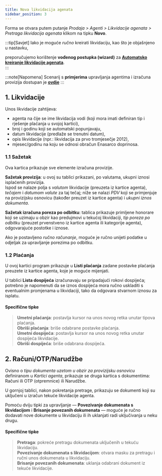 ```yaml
---
title: Nova likvidacija agenata
sidebar_position: 3
---
```

Forma se otvara putem putanje *Prodaja > Agenti > Likvidacije agenata > Pretraga likvidacija agenata* klikom na tipku **Novo**.

:::tip[Savjet]
Iako je moguće *ručno* kreirati likvidaciju, kao što je objašnjeno u nastavku,    

preporučujemo korištenje **vođenog postupka (wizard)** za [**Automatsko kreiranje likvidacije agenata**](/docs/sales/agents/procedures/automatic-generation-of-commission-settlement).  
:::

:::note[Napomena]
Scenarij s **primjerima** upravljanja agentima i izračuna provizija dostupan je [**ovdje**](/docs/sales/agents/agent-scenario)
:::

## **1. Likvidacije**

Unos likvidacije zahtijeva:    
- agenta na čije se ime likvidacija vodi (koji mora imati definiran tip i rješenje plaćanja u svojoj kartici),    
- broj i godinu koji se automatski popunjavaju,         
- datum likvidacije (predlaže se trenutni datum),   
- opis likvidacije (npr.: likvidacija za prvo tromjesečje 2012),     
- mjesec/godinu na koju se odnosi obračun Enasarco doprinosa.  

### 1.1 Sažetak

Ova kartica prikazuje sve elemente izračuna provizije.    

**Sažetak provizija**: u ovoj su tablici prikazani, po valutama, ukupni iznosi isplaćenih provizija.  
Ispod se nalaze polja s *valutom* likvidacije (preuzeta iz kartice agenta), *tečajem* i *datumom valute* za taj tečaj; niže se nalazi *PDV* koji se primjenjuje na provizijsku osnovicu (također preuzet iz kartice agenta) i *ukupni iznos dokumenta*.

**Sažetak izračuna poreza po odbitku**: tablica prikazuje primljene honorare koji se uzimaju u obzir kao predujmovi u tekućoj likvidaciji, *tip poreza po odbitku* (preuzet prvenstveno iz kartice agenta ili kategorije agenta), odgovarajuće postotke i iznose.

Ako je postavljeno *ručno računanje*, moguće je ručno unijeti podatke u odjeljak za upravljanje porezima po odbitku.

### 1.2 Plaćanja

U ovoj kartici program prikazuje u **Listi plaćanja** zadane postavke plaćanja preuzete iz kartice agenta, koje je moguće mijenjati.

U tablici **Lista dospijeća** izračunavaju se pripadajući rokovi dospijeća; potrebno je napomenuti da se iznos dospijeća mora ručno uskladiti s eventualnim promjenama u likvidaciji, tako da odgovara stvarnom iznosu za isplatu.

#### Specifične tipke

> **Umetni plaćanja**: postavlja kursor na unos novog retka unutar tipova plaćanja.    
> **Obriši plaćanja**: briše odabrane postavke plaćanja.     
> **Umetni dospijeća**: postavlja kursor na unos novog retka unutar dospijeća likvidacije.      
> **Obriši dospijeća**: briše odabrana dospijeća.    

## **2. Računi/OTP/Narudžbe**

Ovisno o *tipu dokumenta uzetom u obzir za provizijsku osnovicu* definiranom u *Kartici agenta*, prikazuje se druga kartica s dokumentima: Računi ili OTP (otpremnice) ili Narudžbe.  

U gornjoj tablici, nakon pokretanja pretrage, prikazuju se dokumenti koji su uključeni u izračun tekuće likvidacije agenta.  

Pomoću dviju tipki za upravljanje — **Povezivanje dokumenata s likvidacijom** i **Brisanje povezanih dokumenata** — moguće je ručno dodavati nove dokumente u likvidaciju ili ih uklanjati radi uključivanja u neku drugu.  

#### Specifične tipke  

> **Pretraga**: pokreće pretragu dokumenata uključenih u tekuću likvidaciju.     
> **Povezivanje dokumenata s likvidacijom**: otvara masku za pretragu i ručni unos dokumenata u likvidaciju.    
> **Brisanje povezanih dokumenata**: uklanja odabrani dokument iz tekuće likvidacije.   